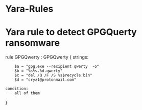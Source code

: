 # Yara-Rules
# Yara rule to detect GPGQuerty ransomware 
rule GPGQwerty : GPGQwerty
{
	strings:
	
		$a = "gpg.exe --recipient qwerty  -o"
		$b = "%s%s.%d.qwerty"
        $c = "del /Q /F /S %s$recycle.bin"
        $d = "cryz1@protonmail.com"
        
    condition:
		all of them
}
